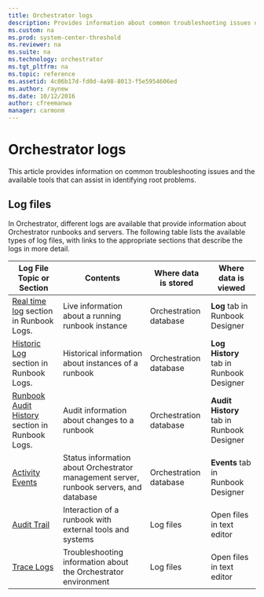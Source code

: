 ```yaml
---
title: Orchestrator logs
description: Provides information about common troubleshooting issues using log files.
ms.custom: na
ms.prod: system-center-threshold
ms.reviewer: na
ms.suite: na
ms.technology: orchestrator
ms.tgt_pltfrm: na
ms.topic: reference
ms.assetid: 4c06b17d-fd0d-4a98-8013-f5e5954606ed
ms.author: raynew
ms.date: 10/12/2016
author: cfreemanwa
manager: carmonm
---
```

# Orchestrator logs

This article provides information on common troubleshooting issues and the available tools that can assist in identifying root problems.  

## Log files  
In Orchestrator, different logs are available that provide information about Orchestrator runbooks and servers. The following table lists the available types of log files, with links to the appropriate sections that describe the logs in more detail.  

|Log File Topic or Section|Contents|Where data is stored|Where data is viewed|  
|-----------------------------|------------|------------------------|------------------------|  
|[Real time log](design-and-build-runbooks.md) section in Runbook Logs.|Live information about a running runbook instance|Orchestration database|**Log** tab in Runbook Designer|  
|[Historic Log](design-and-build-runbooks.md) section in Runbook Logs.|Historical information about instances of a runbook|Orchestration database|**Log History** tab in Runbook Designer|  
|[Runbook Audit History](design-and-build-runbooks.md) section in Runbook Logs.|Audit information about changes to a runbook|Orchestration database|**Audit History** tab in Runbook Designer|  
|[Activity Events](activity-events.md)|Status information about Orchestrator management server, runbook servers, and database|Orchestration database|**Events** tab in Runbook Designer|  
|[Audit Trail](track-runbooks-audit-trail.md)|Interaction of a runbook with external tools and systems|Log files|Open files in text editor|  
|[Trace Logs](~/orchestrator/design-and-build-runbooks.md)|Troubleshooting information about the Orchestrator environment|Log files|Open files in text editor|  
